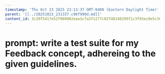 ```yaml
---
timestamp: 'Thu Oct 23 2025 23:13:37 GMT-0400 (Eastern Daylight Time)'
parent: '[[../20251023_231337.c96f990d.md]]'
content_id: 3c39f5417e52f969982eae1cfa3f1277c02f48140299f1c3f93ec9e5c3027ccc
---
```


# prompt: write a test suite for my Feedback concept, adhereing to the given guidelines.
